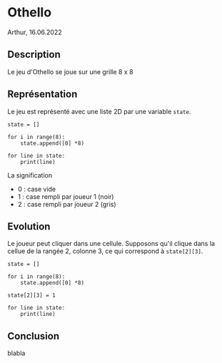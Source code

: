 # Othello

Arthur, 16.06.2022

## Description

Le jeu d'Othello se joue sur une grille 8 x 8

## Représentation

Le jeu est représenté avec une liste 2D par une variable ``state``.


```{codeplay}
state = []

for i in range(8):
    state.append([0] *8)

for line in state:
    print(line)
```

La signification 

- 0 : case vide
- 1 : case rempli par joueur 1 (noir)
- 2 : case rempli par joueur 2 (gris)

## Evolution

Le joueur peut cliquer dans une cellule.
Supposons qu'il clique dans la cellue de la rangée 2, colonne 3, ce qui correspond à ``state[2][3]``.

```{codeplay}
state = []

for i in range(8):
    state.append([0] *8)

state[2][3] = 1

for line in state:
    print(line)
```

## Conclusion

blabla

